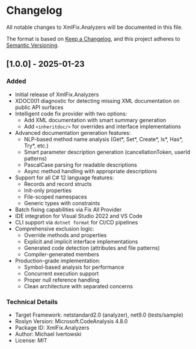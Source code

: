 # Changelog

All notable changes to XmlFix.Analyzers will be documented in this file.

The format is based on [Keep a Changelog](https://keepachangelog.com/en/1.1.0/),
and this project adheres to [Semantic Versioning](https://semver.org/spec/v2.0.0.html).

## [1.0.0] - 2025-01-23

### Added
- Initial release of XmlFix.Analyzers
- XDOC001 diagnostic for detecting missing XML documentation on public API surfaces
- Intelligent code fix provider with two options:
  - Add XML documentation with smart summary generation
  - Add `<inheritdoc/>` for overrides and interface implementations
- Advanced documentation generation features:
  - NLP-based method name analysis (Get*, Set*, Create*, Is*, Has*, Try*, etc.)
  - Smart parameter description generation (cancellationToken, userId patterns)
  - PascalCase parsing for readable descriptions
  - Async method handling with appropriate descriptions
- Support for all C# 12 language features:
  - Records and record structs
  - Init-only properties
  - File-scoped namespaces
  - Generic types with constraints
- Batch fixing capabilities via Fix All Provider
- IDE integration for Visual Studio 2022 and VS Code
- CLI support via `dotnet format` for CI/CD pipelines
- Comprehensive exclusion logic:
  - Override methods and properties
  - Explicit and implicit interface implementations
  - Generated code detection (attributes and file patterns)
  - Compiler-generated members
- Production-grade implementation:
  - Symbol-based analysis for performance
  - Concurrent execution support
  - Proper null reference handling
  - Clean architecture with separated concerns

### Technical Details
- Target Framework: netstandard2.0 (analyzer), net9.0 (tests/sample)
- Roslyn Version: Microsoft.CodeAnalysis 4.8.0
- Package ID: XmlFix.Analyzers
- Author: Michael Ivertowski
- License: MIT